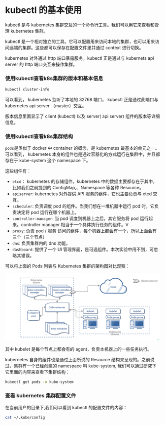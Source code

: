 # kubectl 的基本使用

kubectl 是与 kubernetes 集群交互的一个命令行工具。我们可以用它来查看和管理 kubernetes 集群。

kubectl 是一个相对独立的工具。它可以配置用来访问本地的集群，也可以用来访问远端的集群。这些都可以保存在配置文件里并通过 context 进行切换。

kubernetes 对外通过 http 端口暴露服务，kubectl 正是通过与 kubernets api server 的 http 端口交互来操作集群。

### 使用kubectl查看k8s集群的版本和基本信息

```bash
kubectl cluster-info
```

可以看到， kubernetes 监听了本地的 32768 端口， kubectl 正是通过此端口与 kubernetes api server （master）交互。

版本信息里面显示了 client (kubectl) 以及 server( api server) 组件的版本等详细信息。

### 使用kubectl查看k8s集群结构

`pods`是类似于 docker 中 container 的概念，是 kubernetes 最基本的单元之一。可以看到， kubernetes 本身的组件也是通过容器化的方式运行在集群中，并且都存在于 kube-system 这个 namespace 下。

这些组件有：

- `etcd`： kubernetes 的存储组件。kubernetes 中的数据主要都存在于其中，比如我们之前提到的 ConfigMap,、Namespace 等各种 Resource。
- `apiserver`: kubernetes 对外提供 API 服务的组件，它也主要负责与 etcd 交互。
- `scheduler`: 负责调度 pod 的组件。当我们想在一堆机器中运行 pod 时，它负责决定将 pod 运行在哪个机器上。
- `controller-manager`: 当 pod 调度到机器上之后，其它服务将 pod 运行起来。controller manager 相当于一个具体执行任务的组件。V
- `proxy`: 负责 pod / 服务 访问的组件，每个机器上都会有一个，所以上面会有三个（三个节点）
- `dns`: 负责集群内的 dns 功能。
- `dashboard`: 提供了一个 UI 管理界面，是可选组件。本次实验中用不到，可忽略其错误。

可以将上面的 Pods 列表与 Kubernetes 集群的架构图对比观察：

![此处输入图片的描述](./images/cluster-arch.png)

其中 kubelet 是每个节点上都会有的 agent，负责本机器上的一些任务执行。



kubernetes 自身的组件也是通过上面所说的 Resource 结构来呈现的。之前说过，集群有一个已经创建的 namespace 叫 kube-system, 我们可以通过研究下它里面的内容来查看下集群结构：

```bash
kubectl get pods -n kube-system
```

### 查看 kubernetes 集群配置文件

在当前用户的目录下,我们可以看到 kubectl 的配置文件的内容：

```bash
cat ~/.kube/config
```

